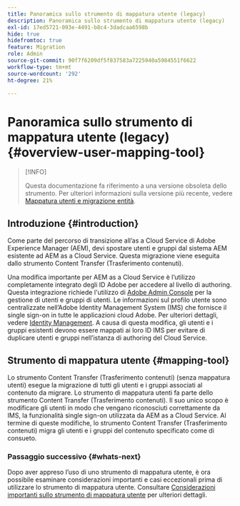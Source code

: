 ```yaml
---
title: Panoramica sullo strumento di mappatura utente (legacy)
description: Panoramica sullo strumento di mappatura utente (legacy)
exl-id: 17ed5721-093e-4491-b8c4-3dadcaa6598b
hide: true
hidefromtoc: true
feature: Migration
role: Admin
source-git-commit: 90f7f6209df5f837583a7225940a5984551f6622
workflow-type: tm+mt
source-wordcount: '292'
ht-degree: 21%

---
```


# Panoramica sullo strumento di mappatura utente (legacy) {#overview-user-mapping-tool}

>[!INFO]
>
>Questa documentazione fa riferimento a una versione obsoleta dello strumento. Per ulteriori informazioni sulla versione più recente, vedere [Mappatura utenti e migrazione entità](/help/journey-migration/content-transfer-tool/using-content-transfer-tool/user-mapping-and-migration.md).

<!-- Alexandru: drafting this for now

NOTE: "LEGACY" for user mapping includes everything before (that is, not including) 2.0.16 of CTT.

>[!CONTEXTUALHELP]
>id="aemcloud_ctt_usermapping"
>title="User Mapping Tool"
>abstract="The Content Transfer Tool helps you move users and groups from your existing AEM system to AEM as a Cloud Service. Existing users and groups need to be mapped to their IMS IDs to avoid duplicate users and groups on the Cloud Service author instance."
>additional-url="https://experienceleague.adobe.com/docs/experience-manager-cloud-service/moving/cloud-migration/content-transfer-tool/using-user-mapping-tool.html#important-considerations" text="Important Considerations for using User Mapping Tool"
>additional-url="https://experienceleague.adobe.com/docs/experience-manager-cloud-service/moving/cloud-migration/content-transfer-tool/using-user-mapping-tool.html#using-user-mapping-tool" text="Using User Mapping Tool"

-->

## Introduzione {#introduction}

Come parte del percorso di transizione all’as a Cloud Service di Adobe Experience Manager (AEM), devi spostare utenti e gruppi dal sistema AEM esistente ad AEM as a Cloud Service. Questa migrazione viene eseguita dallo strumento Content Transfer (Trasferimento contenuti).

Una modifica importante per AEM as a Cloud Service è l’utilizzo completamente integrato degli ID Adobe per accedere al livello di authoring. Questa integrazione richiede l&#39;utilizzo di [Adobe Admin Console](https://helpx.adobe.com/it/enterprise/using/admin-console.html) per la gestione di utenti e gruppi di utenti. Le informazioni sul profilo utente sono centralizzate nell’Adobe Identity Management System (IMS) che fornisce il single sign-on in tutte le applicazioni cloud Adobe. Per ulteriori dettagli, vedere [Identity Management](https://experienceleague.adobe.com/docs/experience-manager-cloud-service/content/overview/what-is-new-and-different.html#identity-management). A causa di questa modifica, gli utenti e i gruppi esistenti devono essere mappati ai loro ID IMS per evitare di duplicare utenti e gruppi nell’istanza di authoring del Cloud Service.

## Strumento di mappatura utente {#mapping-tool}

Lo strumento Content Transfer (Trasferimento contenuti) (senza mappatura utenti) esegue la migrazione di tutti gli utenti e i gruppi associati al contenuto da migrare. Lo strumento di mappatura utenti fa parte dello strumento Content Transfer (Trasferimento contenuti). Il suo unico scopo è modificare gli utenti in modo che vengano riconosciuti correttamente da IMS, la funzionalità single sign-on utilizzata da AEM as a Cloud Service. Al termine di queste modifiche, lo strumento Content Transfer (Trasferimento contenuti) migra gli utenti e i gruppi del contenuto specificato come di consueto.

### Passaggio successivo {#whats-next}

Dopo aver appreso l’uso di uno strumento di mappatura utente, è ora possibile esaminare considerazioni importanti e casi eccezionali prima di utilizzare lo strumento di mappatura utente. Consultare [Considerazioni importanti sullo strumento di mappatura utente](/help/journey-migration/content-transfer-tool/user-mapping-tool-legacy/considerations-user-mapping-tool-legacy.md) per ulteriori dettagli.
